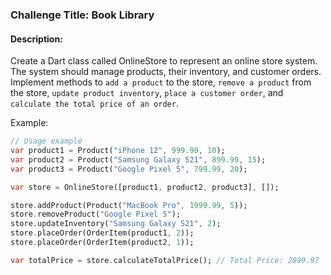 ### Challenge Title: Book Library

#### Description:
Create a Dart class called OnlineStore to represent an online store system. The system should manage products, their inventory, and customer orders. Implement methods to `add a product` to the store, `remove a product` from the store, `update product inventory`, `place a customer order`, and `calculate the total price of an order`.

Example:

```dart
// Usage example
var product1 = Product("iPhone 12", 999.99, 10);
var product2 = Product("Samsung Galaxy S21", 899.99, 15);
var product3 = Product("Google Pixel 5", 799.99, 20);

var store = OnlineStore([product1, product2, product3], []);

store.addProduct(Product("MacBook Pro", 1999.99, 5));
store.removeProduct("Google Pixel 5");
store.updateInventory("Samsung Galaxy S21", 2);
store.placeOrder(OrderItem(product1, 2));
store.placeOrder(OrderItem(product2, 1));

var totalPrice = store.calculateTotalPrice(); // Total Price: 2899.97

```